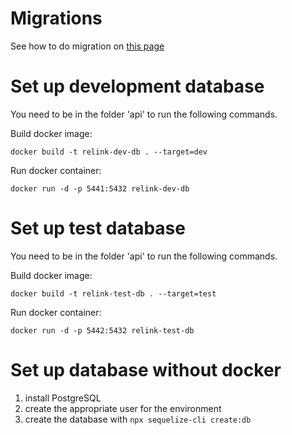 # Migrations
See how to do migration on [this page](https://sequelize.org/master/manual/migrations.html)


# Set up development database

You need to be in the folder 'api' to run the following commands.

Build docker image:

    docker build -t relink-dev-db . --target=dev

Run docker container:

    docker run -d -p 5441:5432 relink-dev-db


# Set up test database

You need to be in the folder 'api' to run the following commands.

Build docker image:

    docker build -t relink-test-db . --target=test

Run docker container:

    docker run -d -p 5442:5432 relink-test-db


# Set up database without docker

1) install PostgreSQL
2) create the appropriate user for the environment
3) create the database with `npx sequelize-cli create:db`
